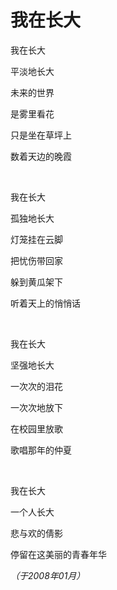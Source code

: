 # 我在长大

我在长大

平淡地长大

未来的世界

是雾里看花

只是坐在草坪上

数着天边的晚霞

<br />

我在长大

孤独地长大

灯笼挂在云脚

把忧伤带回家

躲到黄瓜架下

听着天上的悄悄话

<br />

我在长大

坚强地长大

一次次的泪花

一次次地放下

在校园里放歌

歌唱那年的仲夏

<br />

我在长大

一个人长大

悲与欢的倩影

停留在这美丽的青春年华

*（于2008年01月）*
